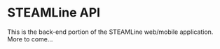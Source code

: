 # STEAMLine API

This is the back-end portion of the STEAMLine web/mobile application. More to come...